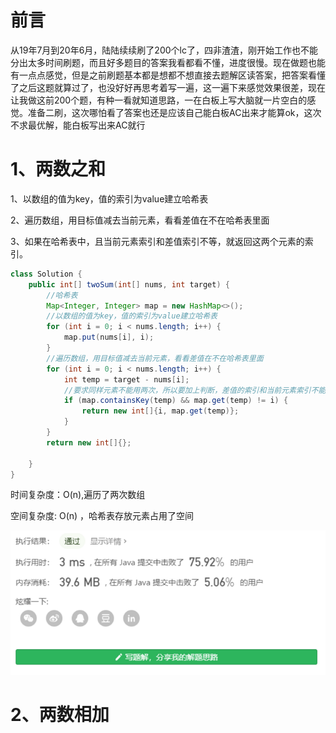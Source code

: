 # 前言

从19年7月到20年6月，陆陆续续刷了200个lc了，四非渣渣，刚开始工作也不能分出太多时间刷题，而且好多题目的答案我看都看不懂，进度很慢。现在做题也能有一点点感觉，但是之前刷题基本都是想都不想直接去题解区读答案，把答案看懂了之后这题就算过了，也没好好再思考着写一遍，这一遍下来感觉效果很差，现在让我做这前200个题，有种一看就知道思路，一在白板上写大脑就一片空白的感觉。准备二刷，这次哪怕看了答案也还是应该自己能白板AC出来才能算ok，这次不求最优解，能白板写出来AC就行

# 1、两数之和

1、以数组的值为key，值的索引为value建立哈希表

2、遍历数组，用目标值减去当前元素，看看差值在不在哈希表里面

3、如果在哈希表中，且当前元素索引和差值索引不等，就返回这两个元素的索引。

```java
class Solution {
    public int[] twoSum(int[] nums, int target) {
        //哈希表
        Map<Integer, Integer> map = new HashMap<>();
        //以数组的值为key，值的索引为value建立哈希表
        for (int i = 0; i < nums.length; i++) {
            map.put(nums[i], i);
        }
        //遍历数组，用目标值减去当前元素，看看差值在不在哈希表里面
        for (int i = 0; i < nums.length; i++) {
            int temp = target - nums[i];
            //要求同样元素不能用两次，所以要加上判断，差值的索引和当前元素索引不能相同
            if (map.containsKey(temp) && map.get(temp) != i) {
                return new int[]{i, map.get(temp)};
            }
        }
        return new int[]{};
    
    }
}
```

时间复杂度：O(n),遍历了两次数组

空间复杂度: O(n) ，哈希表存放元素占用了空间

![image-20200703003034795](../img/image-20200703003034795.png)



# 2、两数相加